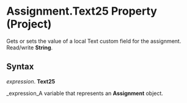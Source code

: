 
# Assignment.Text25 Property (Project)

Gets or sets the value of a local Text custom field for the assignment. Read/write  **String**.


## Syntax

 _expression_. **Text25**

 _expression_A variable that represents an  **Assignment** object.

